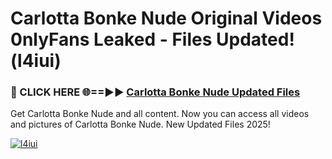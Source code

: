 # Carlotta Bonke Nude Original Videos 0nlyFans Leaked - Files Updated! (l4iui)

<h3>🔴 CLICK HERE 🌐==►► <a href="https://tinyurl.com/yc6ubb5a" rel="nofollow">Carlotta Bonke Nude Updated Files</a></h3>

Get Carlotta Bonke Nude and all content. Now you can access all videos and pictures of Carlotta Bonke Nude. New Updated Files 2025!

[![l4iui](https://i.imgur.com/7eu0CRL.gif)](https://tinyurl.com/yc6ubb5a)
